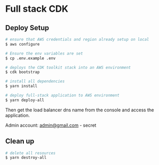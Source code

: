 # Full stack CDK

## Deploy Setup

```bash
# ensure that AWS credentials and region already setup on local 
$ aws configure

# Ensure the env variables are set
$ cp .env.example .env

# deploys the CDK toolkit stack into an AWS environment
$ cdk bootstrap

# install all dependencies
$ yarn install

# deploy full-stack application to AWS environment
$ yarn deploy-all
```
Then get the load balancer dns name from the console and access the application.

Admin account: admin@gmail.com - secret

## Clean up

```bash
# delete all resources
$ yarn destroy-all
```
